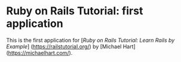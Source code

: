 # Ruby on Rails Tutorial: first application

This is the first application for 
[*Ruby on Rails Tutorial: Learn Rails by Example*] (https://railstutorial.org/)
by [Michael Hart] (https://michaelhart.com/).